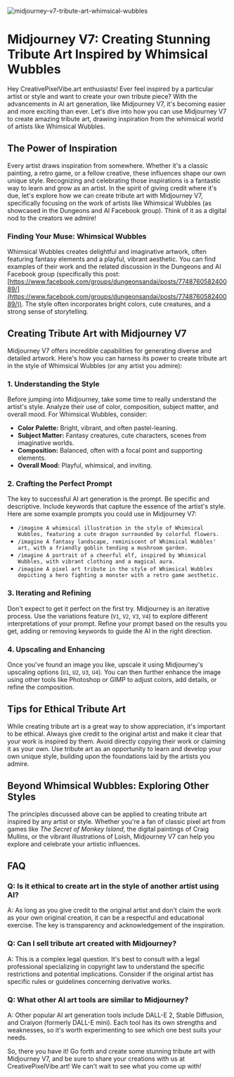 ![midjourney-v7-tribute-art-whimsical-wubbles](https://images.pexels.com/photos/33403067/pexels-photo-33403067.jpeg?auto=compress&cs=tinysrgb&fit=crop&h=627&w=1200)

# Midjourney V7: Creating Stunning Tribute Art Inspired by Whimsical Wubbles

Hey CreativePixelVibe.art enthusiasts! Ever feel inspired by a particular artist or style and want to create your own tribute piece? With the advancements in AI art generation, like Midjourney V7, it's becoming easier and more exciting than ever. Let's dive into how you can use Midjourney V7 to create amazing tribute art, drawing inspiration from the whimsical world of artists like Whimsical Wubbles. 

## The Power of Inspiration

Every artist draws inspiration from somewhere. Whether it's a classic painting, a retro game, or a fellow creative, these influences shape our own unique style. Recognizing and celebrating those inspirations is a fantastic way to learn and grow as an artist. In the spirit of giving credit where it's due, let's explore how we can create tribute art with Midjourney V7, specifically focusing on the work of artists like Whimsical Wubbles (as showcased in the Dungeons and AI Facebook group). Think of it as a digital nod to the creators we admire!

### Finding Your Muse: Whimsical Wubbles

Whimsical Wubbles creates delightful and imaginative artwork, often featuring fantasy elements and a playful, vibrant aesthetic. You can find examples of their work and the related discussion in the Dungeons and AI Facebook group (specifically this post: [https://www.facebook.com/groups/dungeonsandai/posts/774876058240089/](https://www.facebook.com/groups/dungeonsandai/posts/774876058240089/)). The style often incorporates bright colors, cute creatures, and a strong sense of storytelling.

## Creating Tribute Art with Midjourney V7

Midjourney V7 offers incredible capabilities for generating diverse and detailed artwork. Here's how you can harness its power to create tribute art in the style of Whimsical Wubbles (or any artist you admire):

### 1. Understanding the Style

Before jumping into Midjourney, take some time to really understand the artist's style. Analyze their use of color, composition, subject matter, and overall mood. For Whimsical Wubbles, consider:

*   **Color Palette:** Bright, vibrant, and often pastel-leaning.
*   **Subject Matter:** Fantasy creatures, cute characters, scenes from imaginative worlds.
*   **Composition:** Balanced, often with a focal point and supporting elements.
*   **Overall Mood:** Playful, whimsical, and inviting.

### 2. Crafting the Perfect Prompt

The key to successful AI art generation is the prompt. Be specific and descriptive. Include keywords that capture the essence of the artist's style. Here are some example prompts you could use in Midjourney V7:

*   `/imagine A whimsical illustration in the style of Whimsical Wubbles, featuring a cute dragon surrounded by colorful flowers.`
*   `/imagine A fantasy landscape, reminiscent of Whimsical Wubbles' art, with a friendly goblin tending a mushroom garden.`
*   `/imagine A portrait of a cheerful elf, inspired by Whimsical Wubbles, with vibrant clothing and a magical aura.`
*   `/imagine A pixel art tribute in the style of Whimsical Wubbles depicting a hero fighting a monster with a retro game aesthetic.`

### 3. Iterating and Refining

Don't expect to get it perfect on the first try. Midjourney is an iterative process. Use the variations feature (`V1`, `V2`, `V3`, `V4`) to explore different interpretations of your prompt. Refine your prompt based on the results you get, adding or removing keywords to guide the AI in the right direction.

### 4. Upscaling and Enhancing

Once you've found an image you like, upscale it using Midjourney's upscaling options (`U1`, `U2`, `U3`, `U4`). You can then further enhance the image using other tools like Photoshop or GIMP to adjust colors, add details, or refine the composition.

## Tips for Ethical Tribute Art

While creating tribute art is a great way to show appreciation, it's important to be ethical. Always give credit to the original artist and make it clear that your work is inspired by them. Avoid directly copying their work or claiming it as your own. Use tribute art as an opportunity to learn and develop your own unique style, building upon the foundations laid by the artists you admire.

## Beyond Whimsical Wubbles: Exploring Other Styles

The principles discussed above can be applied to creating tribute art inspired by any artist or style. Whether you're a fan of classic pixel art from games like *The Secret of Monkey Island*, the digital paintings of Craig Mullins, or the vibrant illustrations of Loish, Midjourney V7 can help you explore and celebrate your artistic influences.

## FAQ

### Q: Is it ethical to create art in the style of another artist using AI?

A: As long as you give credit to the original artist and don't claim the work as your own original creation, it can be a respectful and educational exercise. The key is transparency and acknowledgement of the inspiration.

### Q: Can I sell tribute art created with Midjourney?

A: This is a complex legal question. It's best to consult with a legal professional specializing in copyright law to understand the specific restrictions and potential implications. Consider if the original artist has specific rules or guidelines concerning derivative works.

### Q: What other AI art tools are similar to Midjourney?

A: Other popular AI art generation tools include DALL-E 2, Stable Diffusion, and Craiyon (formerly DALL-E mini). Each tool has its own strengths and weaknesses, so it's worth experimenting to see which one best suits your needs.

So, there you have it! Go forth and create some stunning tribute art with Midjourney V7, and be sure to share your creations with us at CreativePixelVibe.art! We can't wait to see what you come up with!
